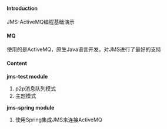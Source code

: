 #### Introduction
JMS-ActiveMQ编程基础演示

#### MQ
使用的是ActiveMQ，原生Java语言开发，对JMS进行了最好的支持

#### Content
**jms-test module**
1. p2p消息队列模式
2. 主题模式

**jms-spring module**
1. 使用Spring集成JMS来连接ActiveMQ